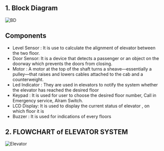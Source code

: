 ## 1. Block Diagram 

![BD](https://user-images.githubusercontent.com/98897973/155836889-2b5179a4-d450-4c43-a828-0cc4d692b8b8.png)

## Components

 * Level Sensor : It is use to calculate the alignment of elevator between the two floor.
 * Door Sensor: It is a device that detects a passenger or an object on the doorway which prevents the doors from closing.
*  Motor : A motor at the top of the shaft turns a sheave—essentially a pulley—that raises and lowers cables attached to the cab and a counterweight.
*  Led Indicator : They are used in elevators to notify the system whether the elevator has reached the desired floor
* Keypad : It is used for user to choose the desired floor number, Call in Emergency service, Alram Switch.
* LCD Display: It is used to display the current status of elevator , on which floor it is
* Buzzer : It is used for indications of every floors



## 2. FLOWCHART of ELEVATOR SYSTEM

![Elevator](https://user-images.githubusercontent.com/98897973/155835993-8b4b1149-b178-42f2-9ae2-64e937bfb4a2.jpg)

